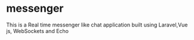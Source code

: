 # messenger
This is a Real time messenger like chat application built using Laravel,Vue js, WebSockets and Echo
